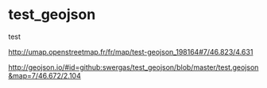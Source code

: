 # test_geojson
test

http://umap.openstreetmap.fr/fr/map/test-geojson_198164#7/46.823/4.631

http://geojson.io/#id=github:swergas/test_geojson/blob/master/test.geojson&map=7/46.672/2.104
